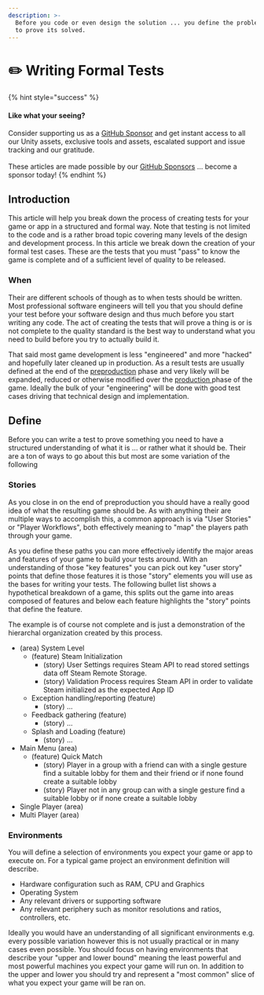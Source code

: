 ```yaml
---
description: >-
  Before you code or even design the solution ... you define the problem and how
  to prove its solved.
---
```


# ✏️ Writing Formal Tests

{% hint style="success" %}
#### Like what your seeing?

Consider supporting us as a [GitHub Sponsor](../../where-to-buy/become-a-sponsor.md) and get instant access to all our Unity assets, exclusive tools and assets, escalated support and issue tracking and our gratitude.\
\
These articles are made possible by our [GitHub Sponsors](https://github.com/sponsors/heathen-engineering) ... become a sponsor today!
{% endhint %}

## Introduction

This article will help you break down the process of creating tests for your game or app in a structured and formal way. Note that testing is not limited to the code and is a rather broad topic covering many levels of the design and development process. In this article we break down the creation of your formal test cases. These are the tests that you must "pass" to know the game is complete and of a sufficient level of quality to be released.

### When

Their are different schools of though as to when tests should be written. Most professional software engineers will tell you that you should define your test before your software design and thus much before you start writing any code. The act of creating the tests that will prove a thing is or is not complete to the quality standard is the best way to understand what you need to build before you try to actually build it.

That said most game development is less "engineered" and more "hacked" and hopefully later cleaned up in production. As a result tests are usually defined at the end of the [preproduction](../../guides/tips-and-tricks/fundamentals/development-phases.md#preproduction) phase and very likely will be expanded, reduced or otherwise modified over the [production ](../../guides/tips-and-tricks/fundamentals/development-phases.md#production)phase of the game. Ideally the bulk of your "engineering" will be done with good test cases driving that technical design and implementation.

## Define

Before you can write a test to prove something you need to have a structured understanding of what it is ... or rather what it should be. Their are a ton of ways to go about this but most are some variation of the following

### Stories

As you close in on the end of preproduction you should have a really good idea of what the resulting game should be. As with anything their are multiple ways to accomplish this, a common approach is via "User Stories" or "Player Workflows", both effectively meaning to "map" the players path through your game.&#x20;

As you define these paths you can more effectively identify the major areas and features of your game to build your tests around. With an understanding of those "key features" you can pick out key "user story" points that define those features it is those "story" elements you will use as the bases for writing your tests. The following bullet list shows a hypothetical breakdown of a game, this splits out the game into areas composed of features and below each feature highlights the "story" points that define the feature.

The example is of course not complete and is just a demonstration of the hierarchal organization created by this process.

* (area) System Level
  * (feature) Steam Initialization
    * (story) User Settings requires Steam API to read stored settings data off Steam Remote Storage.
    * (story) Validation Process requires Steam API in order to validate Steam initialized as the expected App ID
  * Exception handling/reporting (feature)
    * (story) ...
  * Feedback gathering (feature)
    * (story) ...
  * Splash and Loading (feature)
    * (story) ...
* Main Menu (area)
  * (feature) Quick Match
    * (story) Player in a group with a friend can with a single gesture find a suitable lobby for them and their friend or if none found create a suitable lobby
    * (story) Player not in any group can with a single gesture find a suitable lobby or if none create a suitable lobby
* Single Player (area)
* Multi Player (area)

### Environments

You will define a selection of environments you expect your game or app to execute on. For a typical game project an environment definition will describe.

* Hardware configuration such as RAM, CPU and Graphics
* Operating System
* Any relevant drivers or supporting software
* Any relevant periphery such as monitor resolutions and ratios, controllers, etc.

Ideally you would have an understanding of all significant environments e.g. every possible variation however this is not usually practical or in many cases even possible. You should focus on having environments that describe your "upper and lower bound" meaning the least powerful and most powerful machines you expect your game will run on. In addition to the upper and lower you should try and represent a "most common" slice of what you expect your game will be ran on.&#x20;
